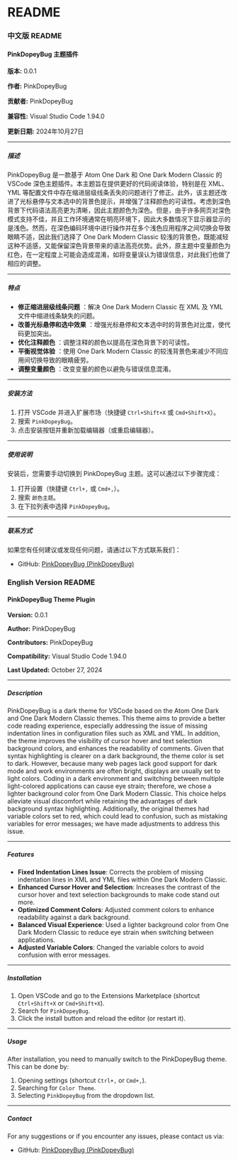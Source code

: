 # README

### 中文版 README

#### PinkDopeyBug 主题插件

**版本:** 0.0.1

**作者:** PinkDopeyBug

**贡献者:** PinkDopeyBug

**兼容性:** Visual Studio Code 1.94.0

**更新日期:** 2024年10月27日

---

##### 描述

PinkDopeyBug 是一款基于 Atom One Dark 和 One Dark Modern Classic 的 VSCode 深色主题插件。本主题旨在提供更好的代码阅读体验，特别是在 XML、YML 等配置文件中存在缩进层级线条丢失的问题进行了修正。此外，该主题还改进了光标悬停与文本选中的背景色提示，并增强了注释颜色的可读性。考虑到深色背景下代码语法高亮更为清晰，因此主题颜色为深色。但是，由于许多网页对深色模式支持不佳，并且工作环境通常在明亮环境下，因此大多数情况下显示器显示的是浅色。然而，在深色编码环境中进行操作并在多个浅色应用程序之间切换会导致眼睛不适，因此我们选择了 One Dark Modern Classic 较浅的背景色，既能减轻这种不适感，又能保留深色背景带来的语法高亮优势。此外，原主题中变量颜色为红色，在一定程度上可能会造成混淆，如将变量误认为错误信息，对此我们也做了相应的调整。

---

##### 特点

* **修正缩进层级线条问题** ：解决 One Dark Modern Classic 在 XML 及 YML 文件中缩进线条缺失的问题。
* **改善光标悬停和选中效果** ：增强光标悬停和文本选中时的背景色对比度，使代码更加突出。
* **优化注释颜色** ：调整注释的颜色以提高在深色背景下的可读性。
* **平衡视觉体验** ：使用 One Dark Modern Classic 的较浅背景色来减少不同应用间切换导致的眼睛疲劳。
* **调整变量颜色** ：改变变量的颜色以避免与错误信息混淆。

---

##### 安装方法

1. 打开 VSCode 并进入扩展市场（快捷键 `Ctrl+Shift+X` 或 `Cmd+Shift+X`）。
2. 搜索 `PinkDopeyBug`。
3. 点击安装按钮并重新加载编辑器（或重启编辑器）。

---

##### 使用说明

安装后，您需要手动切换到 PinkDopeyBug 主题。这可以通过以下步骤完成：

1. 打开设置（快捷键 `Ctrl+,` 或 `Cmd+,`）。
2. 搜索 `颜色主题`。
3. 在下拉列表中选择 `PinkDopeyBug`。

---

##### 联系方式

如果您有任何建议或发现任何问题，请通过以下方式联系我们：

* GitHub: [PinkDopeyBug (PinkDopeyBug)](https://github.com/PinkDopeyBug)


### English Version README

#### PinkDopeyBug Theme Plugin

**Version:** 0.0.1

**Author:** PinkDopeyBug

**Contributors:** PinkDopeyBug

**Compatibility:** Visual Studio Code 1.94.0

**Last Updated:** October 27, 2024

---

##### Description

PinkDopeyBug is a dark theme for VSCode based on the Atom One Dark and One Dark Modern Classic themes. This theme aims to provide a better code reading experience, especially addressing the issue of missing indentation lines in configuration files such as XML and YML. In addition, the theme improves the visibility of cursor hover and text selection background colors, and enhances the readability of comments. Given that syntax highlighting is clearer on a dark background, the theme color is set to dark. However, because many web pages lack good support for dark mode and work environments are often bright, displays are usually set to light colors. Coding in a dark environment and switching between multiple light-colored applications can cause eye strain; therefore, we chose a lighter background color from One Dark Modern Classic. This choice helps alleviate visual discomfort while retaining the advantages of dark background syntax highlighting. Additionally, the original themes had variable colors set to red, which could lead to confusion, such as mistaking variables for error messages; we have made adjustments to address this issue.

---

##### Features

* **Fixed Indentation Lines Issue**: Corrects the problem of missing indentation lines in XML and YML files within One Dark Modern Classic.
* **Enhanced Cursor Hover and Selection**: Increases the contrast of the cursor hover and text selection backgrounds to make code stand out more.
* **Optimized Comment Colors**: Adjusted comment colors to enhance readability against a dark background.
* **Balanced Visual Experience**: Used a lighter background color from One Dark Modern Classic to reduce eye strain when switching between applications.
* **Adjusted Variable Colors**: Changed the variable colors to avoid confusion with error messages.

---

##### Installation

1. Open VSCode and go to the Extensions Marketplace (shortcut `Ctrl+Shift+X` or `Cmd+Shift+X`).
2. Search for `PinkDopeyBug`.
3. Click the install button and reload the editor (or restart it).

---

##### Usage

After installation, you need to manually switch to the PinkDopeyBug theme. This can be done by:

1. Opening settings (shortcut `Ctrl+,` or `Cmd+,`).
2. Searching for `Color Theme`.
3. Selecting `PinkDopeyBug` from the dropdown list.

---

##### Contact

For any suggestions or if you encounter any issues, please contact us via:

* GitHub: [PinkDopeyBug (PinkDopeyBug)](https://github.com/PinkDopeyBug)
